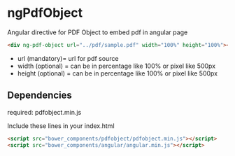 ngPdfObject
=============

Angular directive for PDF Object to embed pdf in angular page

```html
<div ng-pdf-object url="../pdf/sample.pdf" width="100%" height="100%"></div>
```
* url (mandatory)= url for pdf source
* width (optional) = can be in percentage like 100% or pixel like 500px
* height (optional) = can be in percentage like 100% or pixel like 500px

## Dependencies
required: pdfobject.min.js

Include these lines in your index.html
```html
<script src="bower_components/pdfobject/pdfobject.min.js"></script>
<script src="bower_components/angular/angular.min.js"></script>
```
